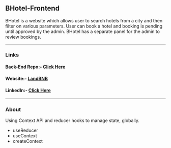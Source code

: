 <h2>BHotel-Frontend</h2>
<p> BHotel is a website which allows user to search hotels from a city and then filter on various parameters. User can book a hotel and booking is pending until approved by the admin. BHotel has a separate panel for the admin to review bookings. </p>
<hr>

<h3>Links </h3>
<h4>Back-End Repo:-  <a href="https://github.com/sids89962/BHotel-Backend" >Click Here</a></h4> 
<h4>Website:- <a href="https://land-bnb.herokuapp.com/">LandBNB</a></h4>
<h4>LinkedIn:-  <a href="https://www.linkedin.com/in/satyamsharma1997/">Click Here</a></h4>
<hr>

<h3>About</h3>
<p>Using Context API and reducer hooks to manage state, globally. 
  <ul>
    <li>useReducer</li>
    <li>useContext</li>
    <li>createContext</li>
   </ul>
  

